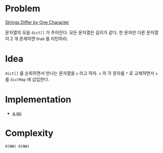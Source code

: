 # Problem

[Strings Differ by One Character](https://leetcode.com/problems/strings-differ-by-one-character/)

문자열의 모음 `dict[]` 가 주어진다. 모든 문자열은 길이가 같다.  한
문자만 다른 문자열이 2 개 존재하면 true 를 리턴하라.

# Idea

`dict[]` 를 순회하면서 만나는 문자열을 `s` 라고 하자.  `s` 의 각
문자를 `*` 로 교체하면서 `s` 를 `dictMap` 에 삽입한다.

# Implementation

* [a.go](a.go)

# Complexity

```
O(NW) O(NW)
```
